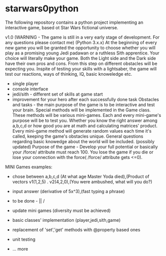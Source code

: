 # starwars0python
The following repository contains a python project implementing an interactive game, based ot Star Wars fictional universe.

 v1.0
 (WARNING - The game is still in a very early stage of development. For any questions please contact me)
 (Python 3.x.x)
 At the beginning of every new game you will be granted the opportunity to choose whether you will play as a promising young Jedi padawan or a ruthless Sith apprentice. Your choice will literally make your game. Both the Light side and the Dark side have their own pros and cons. From this step on different obstacles will be expecting you. 
Inspite of testing your skills with a lightsaber, the game will test our reactions, ways of thinking, IQ, basic knoweledge etc.
 - single player 
 - console interface
 - jedi/sith - different set of skills at game start
 - improvement for your hero after each successfully done task
Obstacles and tasks - the main purpose of the game is to be interactive and test your brain. Special methods will be implemented in the Game class. These methods will be various mini-games. Each and every mini-game's purpose will be to test you. Whether you know the right answer among a,b,c,d or how good you are at math and calculating matrices' product. Every mini-game method will generate random values each time it's called, keeping the game's obstacles unique. General questions regarding basic knowedge about the world will be included. (possibly updated)
Purpose of the game - Develop your full potential or basically your /force/ attribute must reach 100. You lose the game if you die or lose your connection with the force( /force/ attribute gets <=0).

MINI Games examples:
- chose between a,b,c,d (At what age Master Yoda died),(Product of vectors v1(1,2,5) . v2(4,2,0),(You were ambushed, what will you do?)
- input answer (derivative of 5x^3),(fast typing a phrase)


- to be done -  ||
                \/
- update mini games (diversity must be achieved)
- basic classes' implementation (player,jedi,sith,game)
- replacement of 'set','get' methods with @property based ones
- unit testing
- ... more
